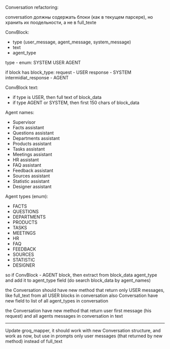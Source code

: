 Conversation refactoring:

conversation должны содержать блоки (как в текущем парсере), но хранить их поодельности, а не в full_textе

ConvBlock:
- type (user_message, agent_message, system_message)
- text
- agent_type

type - enum:
SYSTEM
USER
AGENT

if block has block_type:
request - USER
response - SYSTEM
intermidiat_response - AGENT

ConvBlock text:
- if type is USER, then full text of block_data
- if type AGENT or SYSTEM, then first 150 chars of block_data

Agent names:
- Supervisor
- Facts assistant
- Questions assistant  
- Departments assistant
- Products assistant
- Tasks assistant
- Meetings assistant
- HR assistant
- FAQ assistant
- Feedback assistant
- Sources assistant
- Statistic assistant
- Designer assistant

Agent types (enum):
- FACTS
- QUESTIONS
- DEPARTMENTS  
- PRODUCTS
- TASKS
- MEETINGS
- HR
- FAQ
- FEEDBACK
- SOURCES
- STATISTIC
- DESIGNER


so if ConvBlock - AGENT block, then extract from block_data agent_type and add it to agent_type field (do search block_data by agent_names)

the Conversation should have new method that return only USER messages, like full_text from all USER blocks in conversation
also Conversation have new field to list of all agent_types in conversation

the Conversation have new method that return user first message (his request) and all agents messages in conversation in text

----------
Update groq_mapper, it should work with new Conversation structure, and work as now, but use in prompts only user messages (that returned by new method) instead of full_text